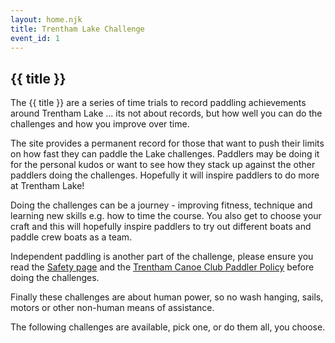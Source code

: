 ```yaml
---
layout: home.njk
title: Trentham Lake Challenge
event_id: 1
---
```


## {{ title }}

The {{ title }} are a series of time trials to record paddling achievements around Trentham Lake ... its not about records, but how well you can do the challenges and how you improve over time.

The site provides a permanent record for those that want to push their limits on how fast they can paddle the Lake challenges.  Paddlers may be doing it for the personal kudos or want to see how they stack up against the other paddlers doing the challenges.  Hopefully it will inspire paddlers to do more at Trentham Lake!

Doing the challenges can be a journey - improving fitness, technique and learning new skills e.g. how to time the course.  You also get to choose your craft and this will hopefully inspire paddlers to try out different boats and paddle crew boats as a team.

Independent paddling is another part of the challenge, please ensure you read the [Safety page](/safety) and the [Trentham Canoe Club Paddler Policy](https://drive.google.com/drive/folders/11EhDrVyTXSoiYzUq1QNy-JNQAecKcHPW) before doing the challenges.

Finally these challenges are about human power, so no wash hanging, sails, motors or other non-human means of assistance.

The following challenges are available, pick one, or do them all, you choose.


